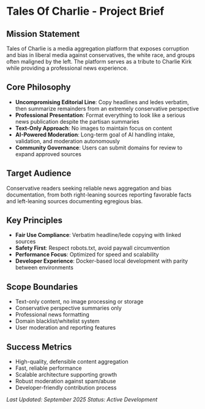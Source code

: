 # Tales Of Charlie - Project Brief

## Mission Statement
Tales of Charlie is a media aggregation platform that exposes corruption and bias in liberal media against conservatives, the white race, and groups often maligned by the left. The platform serves as a tribute to Charlie Kirk while providing a professional news experience.

## Core Philosophy
- **Uncompromising Editorial Line**: Copy headlines and ledes verbatim, then summarize remainders from an extremely conservative perspective
- **Professional Presentation**: Format everything to look like a serious news publication despite the partisan summaries
- **Text-Only Approach**: No images to maintain focus on content
- **AI-Powered Moderation**: Long-term goal of AI handling intake, validation, and moderation autonomously
- **Community Governance**: Users can submit domains for review to expand approved sources

## Target Audience
Conservative readers seeking reliable news aggregation and bias documentation, from both right-leaning sources reporting favorable facts and left-leaning sources documenting egregious bias.

## Key Principles
- **Fair Use Compliance**: Verbatim headline/lede copying with linked sources
- **Safety First**: Respect robots.txt, avoid paywall circumvention
- **Performance Focus**: Optimized for speed and scalability
- **Developer Experience**: Docker-based local development with parity between environments

## Scope Boundaries
- Text-only content, no image processing or storage
- Conservative perspective summaries only
- Professional news formatting
- Domain blacklist/whitelist system
- User moderation and reporting features

## Success Metrics
- High-quality, defensible content aggregation
- Fast, reliable performance
- Scalable architecture supporting growth
- Robust moderation against spam/abuse
- Developer-friendly contribution process

*Last Updated: September 2025*
*Status: Active Development*
